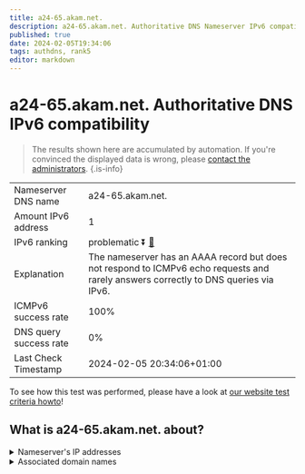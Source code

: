 ```yaml
---
title: a24-65.akam.net.
description: a24-65.akam.net. Authoritative DNS Nameserver IPv6 compatibility
published: true
date: 2024-02-05T19:34:06
tags: authdns, rank5
editor: markdown
---
```


# a24-65.akam.net. Authoritative DNS IPv6 compatibility

> The results shown here are accumulated by automation. If you're convinced the displayed data is wrong, please [contact the administrators](/howto/chat). 
{.is-info}




|   |   |
| - | - |
| Nameserver DNS name | a24-65.akam.net.
| Amount IPv6 address | 1
| IPv6 ranking | problematic :arrow_double_down: [🔗](/howto/ranking) |
| Explanation | The nameserver has an AAAA record but does not respond to ICMPv6 echo requests and rarely answers correctly to DNS queries via IPv6. |
| ICMPv6 success rate | 100%|
| DNS query success rate | 0% |
| Last Check Timestamp | 2024-02-05 20:34:06+01:00 |

To see how this test was performed, please have a look at [our website test criteria howto](/howto/testcriteria/authdns)!


## What is a24-65.akam.net. about?




<details>
<summary>Nameserver's IP addresses</summary>

2600:1480:9800::41

</details>



<details>
<summary>Associated domain names</summary>

weather.com

www.dailymail.co.uk

www.novartis.com

</details>
